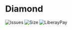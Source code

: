 # Diamond
![Issues](https://img.shields.io/github/issues/Milkenm/Diamond.svg?style=for-the-badge)
![Size](https://img.shields.io/github/repo-size/Milkenm/Diamond.svg?style=for-the-badge)
![LiberayPay](https://img.shields.io/liberapay/receives/milkenm?style=for-the-badge&logo=liberapay)
